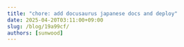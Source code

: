 ```yaml
---
title: "chore: add docusaurus japanese docs and deploy"
date: 2025-04-20T03:11:00+09:00
slug: /blog/19a99cf/
authors: [sunwood]
---
```



